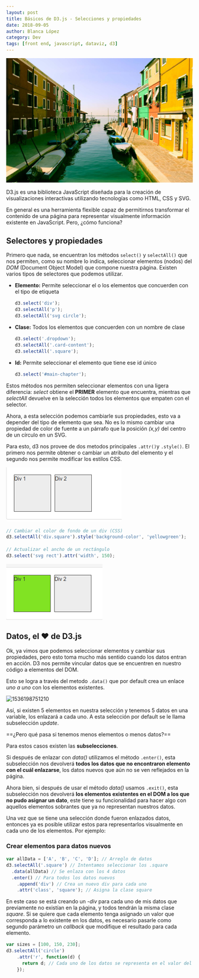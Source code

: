 ```yaml
---
layout: post
title: Básicos de D3.js - Selecciones y propiedades
date: 2018-09-05
author: Blanca López
category: Dev
tags: [front end, javascript, dataviz, d3]
---
```


![alt text](../assets/images/parallax1.jpg)

D3.js es una biblioteca JavaScript diseñada para la creación de visualizaciones interactivas utilizando tecnologías como HTML, CSS y SVG.

En general es una herramienta flexible capaz de permitirnos transformar el contenido de una página para representar visualmente información existente en JavaScript. Pero, ¿cómo funciona? 

## Selectores y propiedades

Primero que nada, se encuentran los métodos `select()` y `selectAll()`  que nos permiten, como su nombre lo indica, seleccionar elementos (nodos) del *DOM* (Document Object Model) que compone nuestra página. Existen varios tipos de selectores que podemos utilizar.

* **Elemento:** Permite seleccionar el o los elementos que concuerden con el tipo de etiqueta

  ```javascript
  d3.select('div');
  d3.selectAll('p');
  d3.selectAll('svg circle');
  ```

* **Clase:** Todos los elementos que concuerden con un nombre de clase

  ```javascript
  d3.select('.dropdown');
  d3.selectAll('.card-content');
  d3.selectAll('.square');
  ```

* **Id:**  Permite seleccionar el elemento que tiene ese id único

  ```javascript
  d3.select('#main-chapter');
  ```

Estos métodos nos permiten seleccionar elementos con una ligera diferencia: _select_ obtiene el **PRIMER** elemento que encuentra, mientras que _selectAll_ devuelve en la selección todos los elementos que empaten con el selector.

Ahora, a esta selección podemos cambiarle sus propiedades, esto va a depender del tipo de elemento que sea. No es lo mismo cambiar una propiedad de color de fuente a un párrafo que la posición _(x,y)_ del centro de un círculo en un SVG.

Para esto, d3 nos provee de dos metodos principales `.attr()`y `.style()`. El primero nos permite obtener o cambiar un atributo del elemento y el segundo nos permite modificar los estilos CSS.

![1536198017495](../assets/images/1536198017495.png)

```javascript
// Cambiar el color de fondo de un div (CSS) 
d3.selectAll('div.square').style('background-color', 'yellowgreen'); 

// Actualizar el ancho de un rectángulo
d3.select('svg rect').attr('width', 150);
```

![1536198115097](../assets/images/1536198115097.png)

## Datos, el ❤ de D3.js

Ok, ya vimos que podemos seleccionar elementos y cambiar sus propiedades, pero esto toma mucho más sentido cuando los datos entran en acción. D3 nos permite vincular datos que se encuentren en nuestro código a elementos del DOM. 

Esto se logra a través del metodo `.data()` que por default crea un enlace _uno a uno_ con los elementos existentes.

![1536198751210](/home/azu/Proyectos/blanch/blankazucenalg.github.io/assets/images/1536198751210.png)

Así, si existen 5 elementos en nuestra selección y tenemos 5 datos en una variable, los enlazará a cada uno. A esta selección por default se le llama subselección _update_.

==¿Pero qué pasa si tenemos menos elementos o menos datos?==

Para estos casos existen las **subselecciones**. 

Si después de enlazar con _data()_ utilizamos el método `.enter()`, esta subselección nos devolverá **todos los datos  que  no encontraron elemento con el cuál enlazarse**, los datos nuevos que aún no se ven reflejados en la página.

Ahora bien, si después de usar el método _data()_ usamos `.exit()`, esta subselección nos devolverá **los elementos existentes en el DOM a los que no pudo asignar un dato**, este tiene su funcionalidad para hacer algo con aquellos elementos sobrantes que ya no representan nuestros datos.

Una vez que se tiene una selección donde fueron enlazados datos, entonces ya es posible utilizar estos para representarlos visualmente en cada uno de los elementos. Por ejemplo: 

### Crear elementos para datos nuevos

```javascript
var allData = ['A', 'B', 'C', 'D']; // Arreglo de datos
d3.selectAll('.square') // Intentamos seleccionar los .square
  .data(allData) // Se enlaza con los 4 datos
  .enter() // Para todos los datos nuevos
    .append('div') // Crea un nuevo div para cada uno
	.attr('class', 'square'); // Asigna la clase square
```

En este caso se está creando un _-div_ para cada uno de mis datos que previamente no existían en la página, y todos tendrán la misma clase _square_. Si se quiere que cada elemento tenga asignado un valor que corresponda a lo existente en los datos, es necesario pasarle como segundo parámetro un _callback_ que modifique el resultado para cada elemento.

```javascript
var sizes = [100, 150, 230];
d3.selectAll('circle')
    .attr('r', function(d) {
      return d; // Cada uno de los datos se representa en el valor del radio
	});
```

